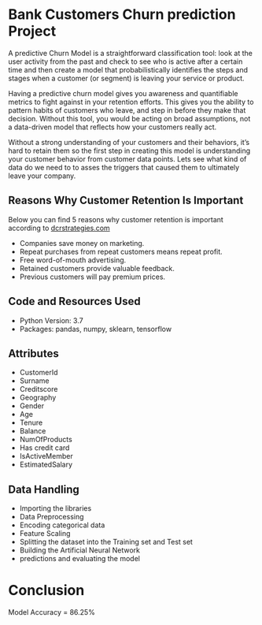 # Bank Customers Churn prediction Project

A predictive Churn Model is a straightforward classification tool: look at the user activity from the past and check to see who is active after a certain time and then create a model that probabilistically identifies the steps and stages when a customer (or segment) is leaving your service or product.

Having a predictive churn model gives you awareness and quantifiable metrics to fight against in your retention efforts. This gives you the ability to pattern habits of customers who leave, and step in before they make that decision. Without this tool, you would be acting on broad assumptions, not a data-driven model that reflects how your customers really act.

Without a strong understanding of your customers and their behaviors, it’s hard to retain them so the first step in creating this model is understanding your customer behavior from customer data points. Lets see what kind of data do we need to to asses the triggers that caused them to ultimately leave your company.

## Reasons Why Customer Retention Is Important
Below you can find 5 reasons why customer retention is important according to [dcrstrategies.com](https://www.dcrstrategies.com/customer-incentives/5-reasons-customer-retention-business/)
* Companies save money on marketing.
* Repeat purchases from repeat customers means repeat profit.
* Free word-of-mouth advertising.
* Retained customers provide valuable feedback.
* Previous customers will pay premium prices.

## Code and Resources Used

* Python Version: 3.7
* Packages: pandas, numpy, sklearn, tensorflow

## Attributes

* CustomerId
* Surname
* Creditscore
* Geography
* Gender
* Age
* Tenure
* Balance
* NumOfProducts
* Has credit card
* IsActiveMember
* EstimatedSalary

## Data Handling

* Importing the libraries
* Data Preprocessing
* Encoding categorical data
* Feature Scaling
* Splitting the dataset into the Training set and Test set
* Building the Artificial Neural Network
* predictions and evaluating the model

# Conclusion

Model Accuracy = 86.25%
